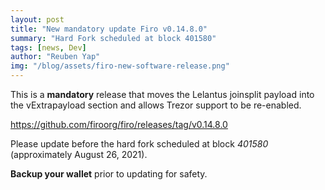 ```yaml
---
layout: post
title: "New mandatory update Firo v0.14.8.0"
summary: "Hard Fork scheduled at block 401580"
tags: [news, Dev]
author: "Reuben Yap"
img: "/blog/assets/firo-new-software-release.png"
---
```

This is a **mandatory** release that moves the Lelantus joinsplit payload into the vExtrapayload section and allows Trezor support to be re-enabled.

https://github.com/firoorg/firo/releases/tag/v0.14.8.0

Please update before the hard fork scheduled at block *401580* (approximately August 26, 2021).

**Backup your wallet** prior to updating for safety.
